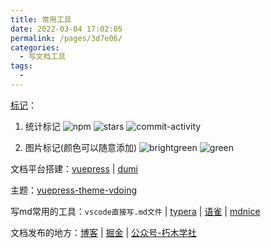 ```yaml
---
title: 常用工具
date: 2022-03-04 17:02:05
permalink: /pages/3d7e06/
categories:
  - 写文档工具
tags:
  - 
---
```


[标记](https://shields.io/)：

1. 统计标记
 ![npm](https://img.shields.io/npm/v/@xiumu/wood-ui) ![stars](https://img.shields.io/github/stars/xiumubai/blog) ![commit-activity](https://img.shields.io/github/commit-activity/y/xiumubai/blog/master)

2. 图片标记(颜色可以随意添加)
![brightgreen](https://img.shields.io/badge/%E6%9C%BD%E6%9C%A8%E5%AD%A6%E7%A4%BE-brightgreen-brightgreen)
![green](https://img.shields.io/badge/%E6%9C%BD%E6%9C%A8%E5%AD%A6%E7%A4%BE-green-green)

文档平台搭建：[vuepress](https://vuepress.vuejs.org/zh/) | [dumi](https://d.umijs.org/zh-CN)

主题：[vuepress-theme-vdoing](https://doc.xugaoyi.com/)

写md常用的工具：`vscode直接写.md文件` | [typera](https://www.typora.net/) | [语雀](https://www.yuque.com/xiumubai) | [mdnice](https://www.mdnice.com/)

文档发布的地方：[博客](http://blog.xiumubai.com/) | [掘金](https://juejin.cn/user/430664288573789/posts) | [公众号-朽木学社]()

